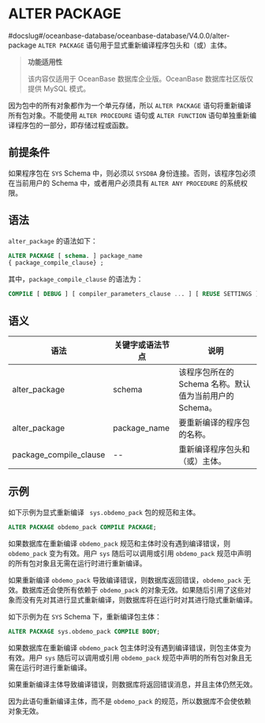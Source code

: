 ALTER PACKAGE 
==================================
#docslug#/oceanbase-database/oceanbase-database/V4.0.0/alter-package
`ALTER PACKAGE` 语句用于显式重新编译程序包头和（或）主体。

>**功能适用性**
>
>该内容仅适用于 OceanBase 数据库企业版。OceanBase 数据库社区版仅提供 MySQL 模式。

因为包中的所有对象都作为一个单元存储，所以 `ALTER PACKAGE` 语句将重新编译所有包对象。不能使用 `ALTER PROCEDURE` 语句或 `ALTER FUNCTION` 语句单独重新编译程序包的一部分，即存储过程或函数。

前提条件 
-------------------------

如果程序包在 `SYS` Schema 中，则必须以 `SYSDBA` 身份连接。否则，该程序包必须在当前用户的 Schema 中，或者用户必须具有 `ALTER ANY PROCEDURE` 的系统权限。

语法 
-----------------------

`alter_package` 的语法如下：

```sql
ALTER PACKAGE [ schema. ] package_name
{ package_compile_clause} ;
```



其中，`package_compile_clause` 的语法为：

```sql
COMPILE [ DEBUG ] [ compiler_parameters_clause ... ] [ REUSE SETTINGS ]
```



语义 
-----------------------



|           语法           |   关键字或语法节点   |                 说明                  |
|------------------------|--------------|-------------------------------------|
| alter_package          | schema       | 该程序包所在的 Schema 名称。默认值为当前用户的 Schema。 |
| alter_package          | package_name | 要重新编译的程序包的名称。                       |
| package_compile_clause | --           | 重新编译程序包头和（或）主体。                     |



示例 
-----------------------

如下示例为显式重新编译 ` sys.obdemo_pack` 包的规范和主体。

```sql
ALTER PACKAGE obdemo_pack COMPILE PACKAGE;


```



如果数据库在重新编译 `obdemo_pack` 规范和主体时没有遇到编译错误，则 `obdemo_pack` 变为有效。用户 `sys` 随后可以调用或引用 `obdemo_pack` 规范中声明的所有包对象且无需在运行时进行重新编译。

如果重新编译 `obdemo_pack` 导致编译错误，则数据库返回错误，`obdemo_pack` 无效。数据库还会使所有依赖于 `obdemo_pack` 的对象无效。如果随后引用了这些对象而没有先对其进行显式重新编译，则数据库将在运行时对其进行隐式重新编译。

如下示例为在 `SYS` Schema 下，重新编译包主体：

```sql
ALTER PACKAGE sys.obdemo_pack COMPILE BODY;
```



如果数据库在重新编译 `obdemo_pack` 包主体时没有遇到编译错误，则包主体变为有效。用户 `sys` 随后可以调用或引用 `obdemo_pack` 规范中声明的所有包对象且无需在运行时进行重新编译。

如果重新编译主体导致编译错误，则数据库将返回错误消息，并且主体仍然无效。

因为此语句重新编译主体，而不是 `obdemo_pack` 的规范，所以数据库不会使依赖对象无效。
